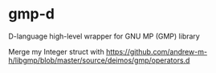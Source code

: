 # gmp-d
D-language high-level wrapper for GNU MP (GMP) library

Merge my Integer struct with https://github.com/andrew-m-h/libgmp/blob/master/source/deimos/gmp/operators.d
